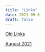 ```yaml
---
title: "Links"
date: 2021-09-6
draft: false
---
```


[Old Links](links/old_links/)

[August 2021](/links/Links_August_2021)

